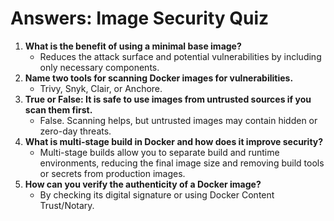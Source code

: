 # Answers: Image Security Quiz

1. **What is the benefit of using a minimal base image?**
   - Reduces the attack surface and potential vulnerabilities by including only necessary components.
2. **Name two tools for scanning Docker images for vulnerabilities.**
   - Trivy, Snyk, Clair, or Anchore.
3. **True or False: It is safe to use images from untrusted sources if you scan them first.**
   - False. Scanning helps, but untrusted images may contain hidden or zero-day threats.
4. **What is multi-stage build in Docker and how does it improve security?**
   - Multi-stage builds allow you to separate build and runtime environments, reducing the final image size and removing build tools or secrets from production images.
5. **How can you verify the authenticity of a Docker image?**
   - By checking its digital signature or using Docker Content Trust/Notary.
